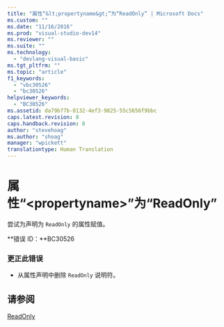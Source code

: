 ```yaml
---
title: "属性“&lt;propertyname&gt;”为“ReadOnly” | Microsoft Docs"
ms.custom: ""
ms.date: "11/16/2016"
ms.prod: "visual-studio-dev14"
ms.reviewer: ""
ms.suite: ""
ms.technology: 
  - "devlang-visual-basic"
ms.tgt_pltfrm: ""
ms.topic: "article"
f1_keywords: 
  - "vbc30526"
  - "bc30526"
helpviewer_keywords: 
  - "BC30526"
ms.assetid: da79b77b-0132-4ef3-9825-55c5656f9bbc
caps.latest.revision: 8
caps.handback.revision: 8
author: "stevehoag"
ms.author: "shoag"
manager: "wpickett"
translationtype: Human Translation
---
```

# 属性“&lt;propertyname&gt;”为“ReadOnly”
尝试为声明为 `ReadOnly` 的属性赋值。  
  
 **错误 ID：**BC30526  
  
### 更正此错误  
  
-   从属性声明中删除 `ReadOnly` 说明符。  
  
## 请参阅  
 [ReadOnly](../../visual-basic/language-reference/modifiers/readonly.md)